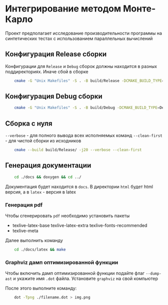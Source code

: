 # Интегрирование методом Монте-Карло

Проект предполагает исследование производительности программы на синтетических тестах с использованием параллельных вычислений

## Конфигурация Release сборки
Конфигурации для `Release` и `Debug` сборок должны находится в разных поддиректориях.
Иначе сбой в сборке

```bash
    cmake -G "Unix Makefiles" -S . -B build/Release -DCMAKE_BUILD_TYPE=Release
```

## Конфигурация Debug сборки

```bash
    cmake -G "Unix Makefiles" -S . -B build/Debug -DCMAKE_BUILD_TYPE=Debug -DCMAKE_EXPORT_COMPILE_COMMANDS=1 -DCMAKE_CXX_COMPILER=clang++ -DCMAKE_C_COMPILER=clang
```

## Сборка с нуля

`--verbose` - для полного вывода всех исполняемых команд
`--clean-first` - для чистой сборки из исходников

```bash
    cmake --build build/Release/ -j20 --verbose --clean-first
```

## Генерация документации

```bash
    cd ./docs && doxygen && cd ../
```

Документация будет находится в `docs`. В директории `html` будет html версия, а в `latex` - версия в latex

### Генерация pdf

Чтобы сгенерировать `pdf` необходимо установить пакеты

+ texlive-latex-base texlive-latex-extra texlive-fonts-recommended
+ texlive-meta

Далее выполнить команду

```bash
    cd ./docs/latex && make
```

### Graphviz дамп оптимизированной функции

Чтобы включить дамп оптимизированной функции подайте флаг `--dump-ast` и укажите имя `.dot` файла.
Установите `graphviz` на свой компьютер

После этого выполните команду:

```bash
    dot -Tpng ./filename.dot > img.png
```